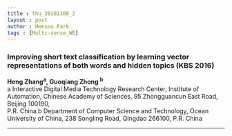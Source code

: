 ```yaml
---
title : thu_20181108_2
layout : post
author : Heesoo Park
tags : [Multi-sense_WE]
---
```


<h3>Improving short text classification by learning vector representations of both words and hidden topics (KBS 2016)</h3>


<p>

<b>Heng Zhang<sup>a</sup>, Guoqiang Zhong <sup>b</sup></b><br/>
a Interactive Digital Media Technology Research Center, Institute of Automation, Chinese Academy of Sciences, 95 Zhongguancun East Road, Beijing 100190,<br/>
P.R. China b Department of Computer Science and Technology, Ocean University of China, 238 Songling Road, Qingdao 266100, P.R. China<br/>




</p>

<hr />
<p>
</p>

